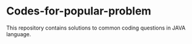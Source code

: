 # Codes-for-popular-problem
This repository contains solutions to common coding questions in JAVA language.
